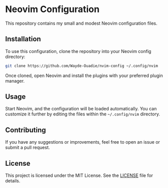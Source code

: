 
# Neovim Configuration

This repository contains my small and modest Neovim configuration files.
## Installation

To use this configuration, clone the repository into your Neovim config directory:

```sh
git clone https://github.com/Wayde-Ouadie/nvim-config ~/.config/nvim
```

Once cloned, open Neovim and install the plugins with your preferred plugin manager.

## Usage

Start Neovim, and the configuration will be loaded automatically. You can customize it further by editing the files within the `~/.config/nvim` directory.

## Contributing

If you have any suggestions or improvements, feel free to open an issue or submit a pull request.

## License

This project is licensed under the MIT License. See the [LICENSE](LICENSE) file for details.
